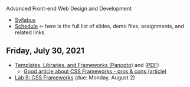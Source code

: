 Advanced Front-end Web Design and Development

- [Syllabus](syllabus.md)
- [Schedule](schedule.md)   &#8678; here is the full list of slides, demo files, assignments, and related links

## Friday, July 30, 2021

- [Templates, Libraries, and Frameworks (Panopto)](https://rochester.hosted.panopto.com/Panopto/Pages/Viewer.aspx?id=8a3dfd82-6db8-4f0e-af5c-ad740157969e) and ([PDF](11a-templates-libraries-frameworks/templates-libraries-frameworks.pdf))
  - [Good article about CSS Frameworks - pros & cons (article)](https://geekflare.com/best-css-frameworks/)
- [Lab 9: CSS Frameworks](lab09-css-frameworks/instructions.md) (due: Monday, August 2)

